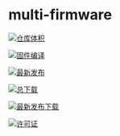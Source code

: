 # multi-firmware

[![仓库体积](https://img.shields.io/github/repo-size/hugcabbage/multi-firmware?label=%E4%BB%93%E5%BA%93%E4%BD%93%E7%A7%AF&style=for-the-badge)](https://github.com/hugcabbage/multi-firmware)

[![固件编译](https://img.shields.io/github/workflow/status/hugcabbage/multi-firmware/%E5%9B%BA%E4%BB%B6%E7%BC%96%E8%AF%91?label=%E5%9B%BA%E4%BB%B6%E7%BC%96%E8%AF%91&style=for-the-badge)](https://github.com/hugcabbage/multi-firmware/actions/workflows/%E5%9B%BA%E4%BB%B6%E7%BC%96%E8%AF%91CI.yml)

[![最新发布](https://img.shields.io/github/v/release/hugcabbage/multi-firmware?label=%E6%9C%80%E6%96%B0%E5%8F%91%E5%B8%83&style=for-the-badge)](https://github.com/hugcabbage/multi-firmware/releases/latest)

[![总下载](https://img.shields.io/github/downloads/hugcabbage/multi-firmware/total?label=%E6%80%BB%E4%B8%8B%E8%BD%BD&style=for-the-badge)](https://github.com/hugcabbage/multi-firmware/releases)

[![最新发布下载](https://img.shields.io/github/downloads/hugcabbage/multi-firmware/latest/total?label=%E6%9C%80%E6%96%B0%E5%8F%91%E5%B8%83%E4%B8%8B%E8%BD%BD&style=for-the-badge)](https://github.com/hugcabbage/multi-firmware/releases/latest)

[![许可证](https://img.shields.io/github/license/hugcabbage/multi-firmware?style=for-the-badge)](https://github.com/hugcabbage/multi-firmware/blob/master/LICENSE)
